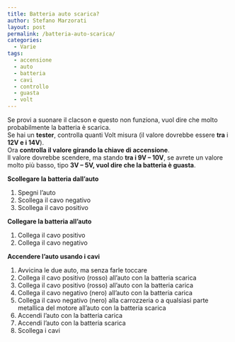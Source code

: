 ```yaml
---
title: Batteria auto scarica?
author: Stefano Marzorati
layout: post
permalink: /batteria-auto-scarica/
categories:
  - Varie
tags:
  - accensione
  - auto
  - batteria
  - cavi
  - controllo
  - guasta
  - volt
---
```

Se provi a suonare il clacson e questo non funziona, vuol dire che molto probabilmente la batteria è scarica.  
Se hai un **tester**, controlla quanti Volt misura (il valore dovrebbe essere **tra** i **12V e i 14V**).  
Ora **controlla il valore girando la chiave di accensione**.  
Il valore dovrebbe scendere, ma stando **tra i 9V &#8211; 10V**, se avrete un valore molto più basso, tipo **3V &#8211; 5V, vuol dire che la batteria è guasta**.

**Scollegare la batteria dall&#8217;auto**  
1) Spegni l&#8217;auto  
2) Scollega il cavo negativo  
3) Scollega il cavo positivo

**Collegare la batteria all&#8217;auto**  
1) Collega il cavo positivo  
2) Collega il cavo negativo

**Accendere l&#8217;auto usando i cavi**  
1) Avvicina le due auto, ma senza farle toccare  
2) Collega il cavo positivo (rosso) all&#8217;auto con la batteria scarica  
3) Collega il cavo positivo (rosso) all&#8217;auto con la batteria carica  
4) Collega il cavo negativo (nero) all&#8217;auto con la batteria carica  
5) Collega il cavo negativo (nero) alla carrozzeria o a qualsiasi parte metallica del motore all&#8217;auto con la batteria scarica  
6) Accendi l&#8217;auto con la batteria carica  
7) Accendi l&#8217;auto con la batteria scarica  
8) Scollega i cavi